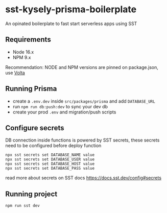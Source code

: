 # sst-kysely-prisma-boilerplate
An opinated boilerplate to fast start serverless apps using SST
## Requirements
- Node 16.x
- NPM 9.x

Recommendation: NODE and NPM versions are pinned on package.json, use [Volta](https://volta.sh/)

## Running Prisma
- create a `.env.dev` inside `src/packages/prisma` and add `DATABASE_URL`
- run `npm run db:push:dev` to sync your dev db
- create your prod `.env` and migration/push scripts

## Configure secrets
DB connection inside functions is powered by SST secrets, these secrets need to be configured before deploy function
```
npx sst secrets set DATABASE_NAME value
npx sst secrets set DATABASE_USER value
npx sst secrets set DATABASE_HOST value
npx sst secrets set DATABASE_PASS value
```
read more about secrets on SST docs https://docs.sst.dev/config#secrets

## Running project

    npm run sst dev
